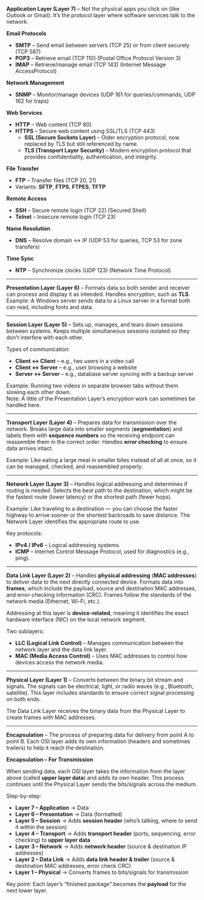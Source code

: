 **Application Layer (Layer 7)** – Not the physical apps you click on (like Outlook or Gmail). It’s the protocol layer where software services talk to the network.

**Email Protocols**  
- **SMTP** – Send email between servers (TCP 25) or from client securely (TCP 587)  
- **POP3** – Retrieve email (TCP 110)  (Postal Office Protocol Version 3)
- **IMAP** – Retrieve/manage email (TCP 143)  (Internet Message AccessProtocol)

**Network Management**  
- **SNMP** – Monitor/manage devices (UDP 161 for queries/commands, UDP 162 for traps)  

**Web Services**  
- **HTTP** – Web content (TCP 80)  
- **HTTPS** – Secure web content using SSL/TLS (TCP 443)  
  - **SSL (Secure Sockets Layer)** – Older encryption protocol, now replaced by TLS but still referenced by name.  
  - **TLS (Transport Layer Security)** – Modern encryption protocol that provides confidentiality, authentication, and integrity.


**File Transfer**  
- **FTP** – Transfer files (TCP 20, 21)  
- Variants: **SFTP**, **FTPS**, **FTPES**, **TFTP**  

**Remote Access**  
- **SSH** – Secure remote login (TCP 22)  (Secured Shell)
- **Telnet** – Insecure remote login (TCP 23)  

**Name Resolution**  
- **DNS** – Resolve domain ↔ IP (UDP 53 for queries, TCP 53 for zone transfers)  

**Time Sync**  
- **NTP** – Synchronize clocks (UDP 123) (Network Time Protocol)

---

**Presentation Layer (Layer 6)** – Formats data so both sender and receiver can process and display it as intended. Handles encryption, such as **TLS**.  
Example: A Windows server sends data to a Linux server in a format both can read, including fonts and data.

---

**Session Layer (Layer 5)** – Sets up, manages, and tears down sessions between systems. Keeps multiple simultaneous sessions isolated so they don’t interfere with each other.  

Types of communication:  
- **Client ↔ Client** – e.g., two users in a video call  
- **Client ↔ Server** – e.g., user browsing a website  
- **Server ↔ Server** – e.g., database server syncing with a backup server  

Example: Running two videos in separate browser tabs without them slowing each other down.  
Note: A little of the Presentation Layer’s encryption work can sometimes be handled here.

---

**Transport Layer (Layer 4)** – Prepares data for transmission over the network. Breaks large data into smaller segments (**segmentation**) and labels them with **sequence numbers** so the receiving endpoint can reassemble them in the correct order. Handles **error checking** to ensure data arrives intact.  

Example: Like eating a large meal in smaller bites instead of all at once, so it can be managed, checked, and reassembled properly.

---

**Network Layer (Layer 3)** – Handles logical addressing and determines if routing is needed. Selects the best path to the destination, which might be the fastest route (lower latency) or the shortest path (fewer hops).  

Example: Like traveling to a destination — you can choose the faster highway to arrive sooner or the shortest backroads to save distance. The Network Layer identifies the appropriate route to use.

Key protocols:  
- **IPv4 / IPv6** – Logical addressing systems.  
- **ICMP** – Internet Control Message Protocol, used for diagnostics (e.g., ping).

---

**Data Link Layer (Layer 2)** – Handles **physical addressing** (**MAC addresses**) to deliver data to the next directly connected device. Formats data into **frames**, which include the payload, source and destination MAC addresses, and error-checking information (CRC). Frames follow the standards of the network media (Ethernet, Wi-Fi, etc.).  

Addressing at this layer is **device-related**, meaning it identifies the exact hardware interface (NIC) on the local network segment.

Two sublayers:  
- **LLC (Logical Link Control)** – Manages communication between the network layer and the data link layer.  
- **MAC (Media Access Control)** – Uses MAC addresses to control how devices access the network media.

---

**Physical Layer (Layer 1)** – Converts between the binary bit stream and signals. The signals can be electrical, light, or radio waves (e.g., Bluetooth, satellite). This layer includes standards to ensure correct signal processing on both ends.  

The Data Link Layer receives the binary data from the Physical Layer to create frames with MAC addresses.

---
**Encapsulation** – The process of preparing data for delivery from point A to point B. Each OSI layer adds its own information (headers and sometimes trailers) to help it reach the destination.  

**Encapsulation – For Transmission**

When sending data, each OSI layer takes the information from the layer above (called **upper layer data**) and adds its own header. This process continues until the Physical Layer sends the bits/signals across the medium.

Step-by-step:  
- **Layer 7 – Application** → Data  
- **Layer 6 – Presentation** → Data (formatted)  
- **Layer 5 – Session** → Adds **session header** (who’s talking, where to send it within the session)  
- **Layer 4 – Transport** → Adds **transport header** (ports, sequencing, error checking) to **upper layer data**  
- **Layer 3 – Network** → Adds **network header** (source & destination IP addresses)  
- **Layer 2 – Data Link** → Adds **data link header & trailer** (source & destination MAC addresses, error check CRC)  
- **Layer 1 – Physical** → Converts frames to bits/signals for transmission

Key point: Each layer’s “finished package” becomes the **payload** for the next lower layer.
